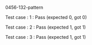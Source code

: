 
0456-132-pattern


Test case : 1 : Pass
 (expected 0, got 0)



Test case : 2 : Pass
 (expected 1, got 1)



Test case : 3 : Pass
 (expected 1, got 1)


